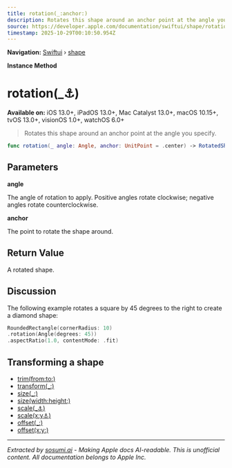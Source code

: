 ```yaml
---
title: rotation(_:anchor:)
description: Rotates this shape around an anchor point at the angle you specify.
source: https://developer.apple.com/documentation/swiftui/shape/rotation(_:anchor:)
timestamp: 2025-10-29T00:10:50.954Z
---
```


**Navigation:** [Swiftui](/documentation/swiftui) › [shape](/documentation/swiftui/shape)

**Instance Method**

# rotation(_:anchor:)

**Available on:** iOS 13.0+, iPadOS 13.0+, Mac Catalyst 13.0+, macOS 10.15+, tvOS 13.0+, visionOS 1.0+, watchOS 6.0+

> Rotates this shape around an anchor point at the angle you specify.

```swift
func rotation(_ angle: Angle, anchor: UnitPoint = .center) -> RotatedShape<Self>
```

## Parameters

**angle**

The angle of rotation to apply. Positive angles rotate clockwise; negative angles rotate counterclockwise.



**anchor**

The point to rotate the shape around.



## Return Value

A rotated shape.

## Discussion

The following example rotates a square by 45 degrees to the right to create a diamond shape:

```swift
RoundedRectangle(cornerRadius: 10)
.rotation(Angle(degrees: 45))
.aspectRatio(1.0, contentMode: .fit)
```

## Transforming a shape

- [trim(from:to:)](/documentation/swiftui/shape/trim(from:to:))
- [transform(_:)](/documentation/swiftui/shape/transform(_:))
- [size(_:)](/documentation/swiftui/shape/size(_:))
- [size(width:height:)](/documentation/swiftui/shape/size(width:height:))
- [scale(_:anchor:)](/documentation/swiftui/shape/scale(_:anchor:))
- [scale(x:y:anchor:)](/documentation/swiftui/shape/scale(x:y:anchor:))
- [offset(_:)](/documentation/swiftui/shape/offset(_:))
- [offset(x:y:)](/documentation/swiftui/shape/offset(x:y:))

---

*Extracted by [sosumi.ai](https://sosumi.ai) - Making Apple docs AI-readable.*
*This is unofficial content. All documentation belongs to Apple Inc.*
